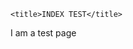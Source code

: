 <!DOCTYPE html>
<html lang="en">
  <head>
    <meta charset="UTF-8" />
    <meta name="viewport" content="width=device-width, initial-scale=1.0" />

    <title>INDEX TEST</title>
  </head>
<body>
  I am a test page
</body>
</html>
